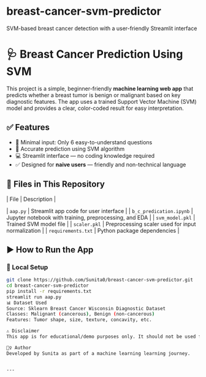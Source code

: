 # breast-cancer-svm-predictor
SVM-based breast cancer detection with a user-friendly Streamlit interface
# 🩺 Breast Cancer Prediction Using SVM

This project is a simple, beginner-friendly **machine learning web app** that predicts whether a breast tumor is benign or malignant based on key diagnostic features. The app uses a trained Support Vector Machine (SVM) model and provides a clear, color-coded result for easy interpretation.

## ✅ Features
- 🔘 Minimal input: Only 6 easy-to-understand questions
- 🤖 Accurate prediction using SVM algorithm
- 💻 Streamlit interface — no coding knowledge required
- ✅ Designed for **naive users** — friendly and non-technical language

## 📁 Files in This Repository

| File | Description |

| `aap.py` | Streamlit app code for user interface |
| `b_c_predication.ipynb` | Jupyter notebook with training, preprocessing, and EDA |
| `svm_model.pkl` | Trained SVM model file |
| `scaler.pkl` | Preprocessing scaler used for input normalization |
| `requirements.txt` | Python package dependencies |

## ▶️ How to Run the App
### 🧪 Local Setup
```bash
git clone https://github.com/Sunita0/breast-cancer-svm-predictor.git
cd breast-cancer-svm-predictor
pip install -r requirements.txt
streamlit run aap.py
📊 Dataset Used
Source: Sklearn Breast Cancer Wisconsin Diagnostic Dataset
Classes: Malignant (cancerous), Benign (non-cancerous)
Features: Tumor shape, size, texture, concavity, etc.

⚠️ Disclaimer
This app is for educational/demo purposes only. It should not be used for actual medical diagnosis. Always consult a healthcare professional.

🙋‍♀️ Author
Developed by Sunita as part of a machine learning learning journey.


---

